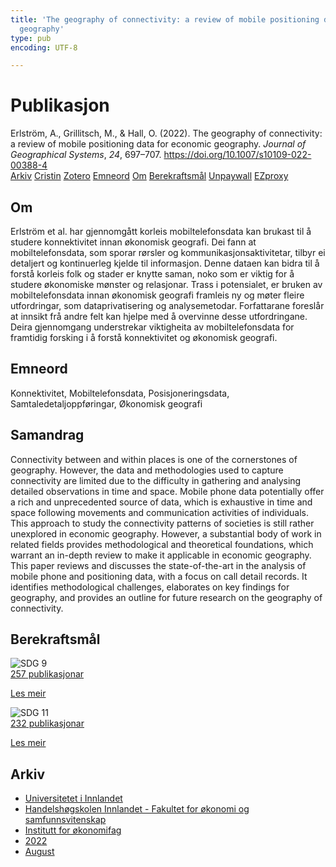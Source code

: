 ```yaml
---
title: 'The geography of connectivity: a review of mobile positioning data for economic
  geography'
type: pub
encoding: UTF-8

---
```

<h1>Publikasjon</h1>
<article id="csl-bib-container-XRNXCCML" class="csl-bib-container">
  <div class="csl-bib-body"> <div class="csl-entry">Erlström, A., Grillitsch, M., &#38; Hall, O. (2022). The geography of connectivity: a review of mobile positioning data for economic geography. <i>Journal of Geographical Systems</i>, <i>24</i>, 697–707. <a href="https://doi.org/10.1007/s10109-022-00388-4">https://doi.org/10.1007/s10109-022-00388-4</a></div> </div>
  <div class="csl-bib-buttons">
    <a href="#taxonomy-article-XRNXCCML" alt="archive" class="csl-bib-button">Arkiv</a>
    <a href="https://app.cristin.no/results/show.jsf?id=2043134" alt="Cristin" class="csl-bib-button">Cristin</a>
    <a href="http://zotero.org/groups/5881554/items/XRNXCCML" alt="Zotero" class="csl-bib-button">Zotero</a>
    <a href="#keywords-article-XRNXCCML" alt="keywords" class="csl-bib-button">Emneord</a>
    <a href="#about-article-XRNXCCML" alt="about_pub" class="csl-bib-button">Om</a>
    <a href="#sdg-article-XRNXCCML" alt="sdg" class="csl-bib-button">Berekraftsmål</a>
    <a href="https://link.springer.com/content/pdf/10.1007/s10109-022-00388-4.pdf" alt="Unpaywall" class="csl-bib-button">Unpaywall</a>
    <a href="https://link.springer.com/content/pdf/10.1007/s10109-022-00388-4.pdf" alt="EZproxy" class="csl-bib-button">EZproxy</a>
  </div>
  <div id="csl-bib-meta-container-XRNXCCML"></div>
</article>
<div id="csl-bib-meta-XRNXCCML" class="csl-bib-meta">
  <article id="about-article-XRNXCCML" class="about_pub-article">
    <h1>Om</h1>
    Erlström et al. har gjennomgått korleis mobiltelefonsdata kan brukast til å studere konnektivitet innan økonomisk geografi. Dei fann at mobiltelefonsdata, som sporar rørsler og kommunikasjonsaktivitetar, tilbyr ei detaljert og kontinuerleg kjelde til informasjon. Denne dataen kan bidra til å forstå korleis folk og stader er knytte saman, noko som er viktig for å studere økonomiske mønster og relasjonar. Trass i potensialet, er bruken av mobiltelefonsdata innan økonomisk geografi framleis ny og møter fleire utfordringar, som dataprivatisering og analysemetodar. Forfattarane foreslår at innsikt frå andre felt kan hjelpe med å overvinne desse utfordringane. Deira gjennomgang understrekar viktigheita av mobiltelefonsdata for framtidig forsking i å forstå konnektivitet og økonomisk geografi.
  </article>
  <article id="keywords-article-XRNXCCML" class="keywords-article">
    <h1>Emneord</h1>
    Konnektivitet, Mobiltelefonsdata, Posisjoneringsdata, Samtaledetaljoppføringar, Økonomisk geografi
  </article>
  <article id="abstract-article-XRNXCCML" class="abstract-article">
    <h1>Samandrag</h1>
    Connectivity between and within places is one of the cornerstones of geography. However, the data and methodologies used to capture connectivity are limited due to the difficulty in gathering and analysing detailed observations in time and space. Mobile phone data potentially offer a rich and unprecedented source of data, which is exhaustive in time and space following movements and communication activities of individuals. This approach to study the connectivity patterns of societies is still rather unexplored in economic geography. However, a substantial body of work in related fields provides methodological and theoretical foundations, which warrant an in-depth review to make it applicable in economic geography. This paper reviews and discusses the state-of-the-art in the analysis of mobile phone and positioning data, with a focus on call detail records. It identifies methodological challenges, elaborates on key findings for geography, and provides an outline for future research on the geography of connectivity.
  </article>
  <article id="sdg-article-XRNXCCML" class="sdg-article">
    <h1>Berekraftsmål</h1>
    <div class="sdg-container"><div id="sdg9" class="sdg">
        <img src="{{< params subfolder >}}images/sdg/sdg09_nn.png" class="image" alt="SDG 9">
        <div class="sdg-overlay">
          <a href="{{< params subfolder >}}nn/archive/?sdg=9#archive" class="sdg-publication-count"><span>257</span> publikasjonar</a>
          <p><a href="https://fn.no/om-fn/fns-baerekraftsmaal/industri-innovasjon-og-infrastruktur?lang=nno-NO" class="sdg-read-more">Les meir</a></p>
        </div>
      </div> <div id="sdg11" class="sdg">
        <img src="{{< params subfolder >}}images/sdg/sdg11_nn.png" class="image" alt="SDG 11">
        <div class="sdg-overlay">
          <a href="{{< params subfolder >}}nn/archive/?sdg=11#archive" class="sdg-publication-count"><span>232</span> publikasjonar</a>
          <p><a href="https://fn.no/om-fn/fns-baerekraftsmaal/baerekraftige-byer-og-lokalsamfunn?lang=nno-NO" class="sdg-read-more">Les meir</a></p>
        </div>
      </div></div>
  </article>
  <article id="taxonomy-article-XRNXCCML" class="taxonomy-article">
    <h1>Arkiv</h1>
    <ul>
      <li><a href="{{< params subfolder >}}nn/archive/?key=3DCRN523">Universitetet i Innlandet</a></li>
      <li><a href="{{< params subfolder >}}nn/archive/?key=DU8Q9LN9">Handelshøgskolen Innlandet - Fakultet for økonomi og samfunnsvitenskap</a></li>
      <li><a href="{{< params subfolder >}}nn/archive/?key=3IQA89I8">Institutt for økonomifag</a></li>
      <li><a href="{{< params subfolder >}}nn/archive/?key=6THNNMZZ">2022</a></li>
      <li><a href="{{< params subfolder >}}nn/archive/?key=VXKWGAF9">August</a></li>
    </ul>
  </article>
</div>
